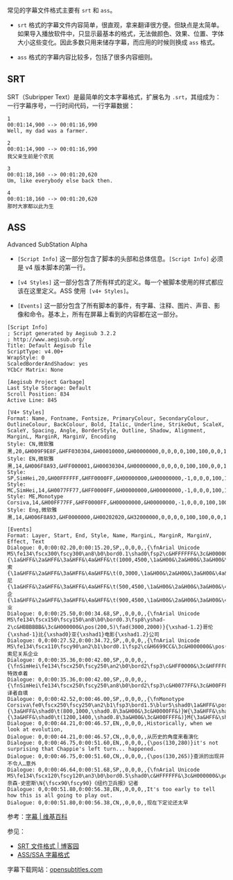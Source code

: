 常见的字幕文件格式主要有 `srt` 和 `ass`。

- `srt` 格式的字幕文件内容简单，很直观，拿来翻译很方便。但缺点是太简单。如果导入播放软件中，只显示最基本的格式，无法做颜色、效果、位置、字体大小这些变化。因此多数只用来储存字幕，而应用的时候则换成 `ass` 格式。

- `ass` 格式的字幕内容比较多，包括了很多内容细则。

## SRT

SRT（Subripper Text）是最简单的文本字幕格式，扩展名为 `.srt`，其组成为：一行字幕序号，一行时间代码，一行字幕数据：

```srt
1
00:01:14,900 --> 00:01:16,990
Well, my dad was a farmer.

2
00:01:14,900 --> 00:01:16,990
我父亲生前是个农民

3
00:01:18,160 --> 00:01:20,620
Um, like everybody else back then.

4
00:01:18,160 --> 00:01:20,620
那时大家都以此为生
```

## ASS

Advanced SubStation Alpha

- `[Script Info]`
   这一部分包含了脚本的头部和总体信息。`[Script Info]` 必须是 v4 版本脚本的第一行。

- `[v4 Styles]`
   这一部分包含了所有样式的定义。每一个被脚本使用的样式都应该在这里定义。ASS 使用` [v4+ Styles]`。

- `[Events]`
   这一部分包含了所有脚本的事件，有字幕、注释、图片、声音、影像和命令。基本上，所有在屏幕上看到的内容都在这一部分。

```ass
[Script Info]
; Script generated by Aegisub 3.2.2
; http://www.aegisub.org/
Title: Default Aegisub file
ScriptType: v4.00+
WrapStyle: 0
ScaledBorderAndShadow: yes
YCbCr Matrix: None

[Aegisub Project Garbage]
Last Style Storage: Default
Scroll Position: 834
Active Line: 845

[V4+ Styles]
Format: Name, Fontname, Fontsize, PrimaryColour, SecondaryColour, OutlineColour, BackColour, Bold, Italic, Underline, StrikeOut, ScaleX, ScaleY, Spacing, Angle, BorderStyle, Outline, Shadow, Alignment, MarginL, MarginR, MarginV, Encoding
Style: CN,微软雅黑,20,&H009F9E8F,&HFF030304,&H00010000,&H00000000,0,0,0,0,100,100,0,0,1,0.5,0,2,10,10,10,134
Style: EN,微软雅黑,14,&H006F8A93,&HFF000001,&H00030304,&H00000000,0,0,0,0,100,100,0,0,1,0.5,0,2,10,10,10,1
Style: SP,SimHei,20,&H00FFFFFF,&HFF0000FF,&H00000000,&H00000000,-1,0,0,0,100,100,0,0,1,0,0,2,10,10,10,1
Style: MC,SimHei,14,&H0077FF77,&HFF0000FF,&H00000000,&H00000000,-1,0,0,0,100,100,0,0,1,0.1,0.5,2,10,10,10,1
Style: ME,Monotype Corsiva,14,&H00FF77FF,&HFF0000FF,&H00000000,&H00000000,-1,0,0,0,100,100,0,0,1,0.1,0.5,2,10,10,10,1
Style: Eng,微软雅黑,14,&H006F8A93,&HF0000000,&H00202020,&H32000000,0,0,0,0,100,100,0,0,1,2,1,2,5,5,5,1

[Events]
Format: Layer, Start, End, Style, Name, MarginL, MarginR, MarginV, Effect, Text
Dialogue: 0,0:00:02.20,0:00:15.20,SP,,0,0,0,,{\fnArial Unicode MS\fe134\fscx300\fscy300\an8\b0\bord0.1\shad0\fsp2\c&HFFFFFF&\3c&H000000&\pos(195,185)\fad(0,3000)\t(7000,13000,4,\fscx2000\fscy1750)}{\1a&HFF&\2a&HFF&\3a&HFF&\4a&HFF&\t(1000,4500,\1a&H00&\2a&H00&\3a&H00&\4a&H00&)}索{\1a&HFF&\2a&HFF&\3a&HFF&\4a&HFF&\t(0,3000,\1a&H00&\2a&H00&\3a&H00&\4a&H00&)}尼{\1a&HFF&\2a&HFF&\3a&HFF&\4a&HFF&\t(500,4500,\1a&H00&\2a&H00&\3a&H00&\4a&H00&)}企{\1a&HFF&\2a&HFF&\3a&HFF&\4a&HFF&\t(900,4500,\1a&H00&\2a&H00&\3a&H00&\4a&H00&)}业
Dialogue: 0,0:00:25.50,0:00:34.68,SP,,0,0,0,,{\fnArial Unicode MS\fe134\fscx150\fscy150\an8\b0\bord0.3\fsp8\yshad-2\c&HBBBBBB&\3c&H000000&\pos(200,5)\fad(3000,2000)}{\xshad-1.2}哥伦{\xshad-1}比{\xshad0}亚{\xshad1}电影{\xshad1.2}公司
Dialogue: 0,0:00:27.52,0:00:34.72,SP,,0,0,0,,{\fnArial Unicode MS\fe134\fscx110\fscy90\an2\b1\bord0.1\fsp2\c&H6699CC&\3c&H000000&\pos(190,285)\fad(800,1000)}索尼关系企业
Dialogue: 0,0:00:35.36,0:00:42.00,SP,,0,0,0,,{\fnSimHei\fe134\fscx250\fscy250\an2\b0\bord2\fsp3\c&HFF0000&\3c&HFFFF00&\pos(195,60)\fad(2500,2000)\clip(92,0,92,110)\t(0,1600,\clip(92,0,292,110))\t(2000,3600,\blur7\bord2\3c&H00FF00&)\t(4600,6640,\clip(292,0,292,110))}特效卓着
Dialogue: 0,0:00:35.36,0:00:42.00,SP,,0,0,0,,{\fnSimHei\fe134\fscx250\fscy250\an8\b0\bord2\fsp3\c&H0077FF&\3c&H00FFFF&\pos(195,225)\fad(2500,2000)\clip(92,200,92,300)\t(0,1600,\clip(92,200,292,300))\t(2000,3600,\blur7\bord2\3c&H00FF00&)\t(4600,6640,\clip(292,200,292,300))}译者自填
Dialogue: 0,0:00:42.52,0:00:46.00,SP,,0,0,0,,{\fnMonotype Corsiva\fe0\fscx250\fscy250\an2\b1\fsp3\bord1.5\blur5\shad0\1a&HFF&\pos(192,90)\fad(0,500)}{\3a&HFF&\shad0\t(800,1000,\shad0.8\3a&H00&\3c&H0000FF&)}W{\3a&HFF&\shad0\t(400,600,\shad0.8\3a&H00&\3c&H00AAFF&)}J{\3a&HFF&\shad0\t(0,200,\shad0.8\3a&H00&\3c&HFFFFFF&)}-{\3a&HFF&\shad0\t(1200,1400,\shad0.8\3a&H00&\3c&H00FFFF&)}M{\3a&HFF&\shad0\t(200,400,\shad0.8\3a&H00&\3c&H00FF00&)}A{\3a&HFF&\shad0\t(1400,1600,\shad0.8\3a&H00&\3c&HFFFF00&)}F{\3a&HFF&\shad0\t(600,800,\shad0.8\3a&H00&\3c&HFF7700&)}I{\3a&HFF&\shad0\t(1000,1200,\shad0.8\3a&H00&\3c&HFF00AA&)}A
Dialogue: 0,0:00:44.21,0:00:46.57,EN,,0,0,0,,Historically, when we look at evolution,
Dialogue: 0,0:00:44.21,0:00:46.57,CN,,0,0,0,,从历史的角度来看演化
Dialogue: 0,0:00:46.75,0:00:51.60,EN,,0,0,0,,{\pos(130,280)}it's not surprising that Chappie's left turn... happened.
Dialogue: 0,0:00:46.75,0:00:51.60,CN,,0,0,0,,{\pos(130,265)}查派的出现并不令人…意外
Dialogue: 0,0:00:46.64,0:00:51.68,SP,,0,0,0,,{\fnArial Unicode MS\fe134\fscx120\fscy120\an3\b0\bord0.5\shad0\c&HFFFFFF&\3c&H000000&\pos(360,225)\fad(0,0)}奈森·史密斯\N{\fscx90\fscy90}《纽约卫兵报》记者
Dialogue: 0,0:00:51.80,0:00:56.38,EN,,0,0,0,,It's too early to tell how this is all going to play out.
Dialogue: 0,0:00:51.80,0:00:56.38,CN,,0,0,0,,现在下定论还太早
```

参考：[字幕 | 维基百科](https://zh.wikipedia.org/wiki/%E5%AD%97%E5%B9%95)

参见：

- [SRT 文件格式 | 博客园](https://www.cnblogs.com/tocy/p/subtitle-format-srt.html)
- [ASS/SSA 字幕格式](https://www.cnblogs.com/tocy/p/subtitle-format-ass-ssa.html)

字幕下载网站：[opensubtitles.com](https://www.opensubtitles.com/zh-CN/)